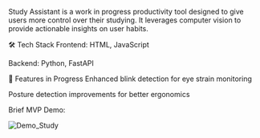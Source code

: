 Study Assistant is a work in progress productivity tool designed to give users more control over their studying. It leverages computer vision to provide actionable insights on user habits.

🛠️ Tech Stack
Frontend: HTML, JavaScript

Backend: Python, FastAPI

🚧 Features in Progress
Enhanced blink detection for eye strain monitoring

Posture detection improvements for better ergonomics

Brief MVP Demo:

![Demo_Study](https://github.com/user-attachments/assets/44aee97f-acf5-4592-a953-503dd5656c53)
